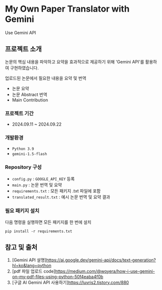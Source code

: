 # My Own Paper Translator with Gemini
Use Gemini API

## 프로젝트 소개
논문의 핵심 내용을 파악하고 요약을 효과적으로 제공하기 위해 'Gemini API'를 활용하여 구현하였습니다.

업로드된 논문에서 필요한 내용을 요약 및 번역
- 논문 요약
- 논문 Abstract 번역
- Main Contribution

### 프로젝트 기간
- 2024.09.11 ~ 2024.09.22

### 개발환경
- `Python 3.9`
- `gemini-1.5-flash`

### Repository 구성
- `config.py` : `GOOGLE_API_KEY` 등록
- `main.py` : 논문 번역 및 요약
- `requirements.txt` : 모든 패키지 .txt 파일에 포함
- `translated_result.txt` : 예시 논문 번역 및 요약 결과

### 필요 패키지 설치
다음 명령을 실행하면 모든 패키지를 한 번에 설치
    
    pip install -r requirements.txt

## 참고 및 출처
1. [Gemini API 설명]<https://ai.google.dev/gemini-api/docs/text-generation?hl=ko&lang=python>
2. [pdf 파일 업로드 code]<https://medium.com/@woyera/how-i-use-gemini-on-my-pdf-files-using-python-50f4eaba4f0b>
3. [구글 AI Gemini API 사용하기]<https://luvris2.tistory.com/880>